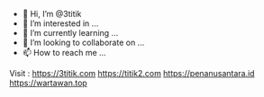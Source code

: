 - 👋 Hi, I’m @3titik
- 👀 I’m interested in ...
- 🌱 I’m currently learning ...
- 💞️ I’m looking to collaborate on ...
- 📫 How to reach me ...

Visit :
https://3titik.com
https://titik2.com
https://penanusantara.id
https://wartawan.top
